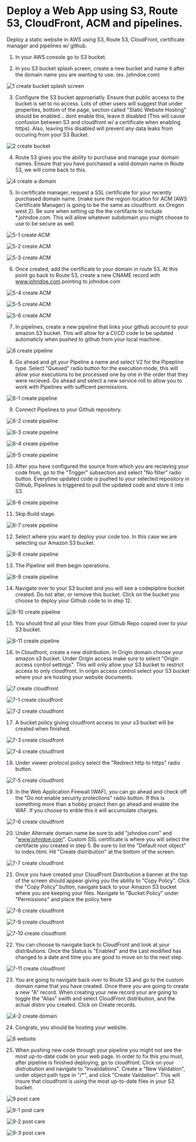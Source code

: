 # Deploy a Web App using S3, Route 53, CloudFront, ACM and pipelines.
Deploy a static website in AWS using S3, Route 53, CloudFront, certificate manager and pipelines w/ github.

1. In your AWS console go to S3 bucket.

2. In you S3 bucket splash screen, create a new bucket and name it after the domain name you are wanting to use. (ex. johndoe.com)

![1 create bucket splash screen](https://github.com/JordanSum/S3-Static-Website/assets/144553157/b119ae0a-9353-44e3-a9b7-3b9e46ba49d2)


3. Configure the S3 bucket appropriatly. Ensure that public access to the bucket is set to no access. Lots of other users will suggest that under properties, bottom of the page, section called "Static Website Hosting" should be enabled... dont enable this, leave it disabled (This will cause confusion between S3 and cloudfront w/ a certificate when enabling https). Also, leaving this disabled will prevent any data leaks from occuring from your S3 Bucket.

![2 create bucket](https://github.com/JordanSum/S3-Static-Website/assets/144553157/8d936b0e-a240-4ee9-9f00-9c0d82cff681)

4. Route 53 gives you the ability to purchase and manage your domain names.  Ensure that you have purchased a valid domain name in Route 53, we will come back to this.

![4 create a domain](https://github.com/JordanSum/S3-Static-Website/assets/144553157/35985780-850b-477c-8dbf-ee4d76c81d3f)


5. In certificate manager, request a SSL certificate for your recently purchased domain name. (make sure the region location for ACM (AWS Certificate Manager) is going to be the same as cloudfront. ex Oregon west 2). Be sure when setting up the the certifacte to include *.johndoe.com. This will allow whatever subdomain you might choose to use to be secure as well.

![5-1 create ACM](https://github.com/JordanSum/S3-Static-Website/assets/144553157/0543c69e-3c60-46da-afcf-6ce351519eec)

![5-2 create ACM](https://github.com/JordanSum/S3-Static-Website/assets/144553157/b5bac44d-79ed-4aa4-b7df-f49f6da626f2)

![5-3 create ACM](https://github.com/JordanSum/S3-Static-Website/assets/144553157/381c77ac-5c32-4bcf-8117-35e91d7f9c56)

6. Once created, add the certificate to your domain in route 53. At this point go back to Route 53, create a new CNAME record with www.johndoe.com pointing to johndoe.com

![5-4 create ACM](https://github.com/JordanSum/S3-Static-Website/assets/144553157/0602da51-28bb-40e5-a32c-fa5e377c1a71)

![5-5 create ACM](https://github.com/JordanSum/S3-Static-Website/assets/144553157/2984df72-38bd-4a2a-9b2d-fdc698d50584)

![5-6 create ACM](https://github.com/JordanSum/S3-Static-Website/assets/144553157/1f63b37c-6191-4450-9c33-4974ecd674f5)



7. In pipelines, create a new pipeline that links your github account to your amazon S3 bucket.  This will allow for a CI/CD code to be updated automaticly when pushed to github from your local machine.

![6 create pipeline](https://github.com/JordanSum/S3-Static-Website/assets/144553157/1bef2b67-36c2-46e1-94f4-a84a15a12340)

8.  Go ahead and git your Pipeline a name and select V2 for the Pipepline type.  Select "Queued" radio button for the execution mode, this will allow your executions to be processed one by one in the order that they were recieved.  Go ahead and select a new service roll to allow you to work with Pipelines with sufficent permissions.

![6-1 create pipeline](https://github.com/JordanSum/S3-Static-Website/assets/144553157/79ccb17a-2b00-442a-87f4-d67ea6502661)

9. Connect Pipelines to your Github repository.

![6-2 create pipeline](https://github.com/JordanSum/S3-Static-Website/assets/144553157/24c01aad-76ef-4f99-8b1f-ff50405e18a6)

![6-3 create pipeline](https://github.com/JordanSum/S3-Static-Website/assets/144553157/455fc642-73dc-447e-beac-e22db7379929)

![6-4 create pipeline](https://github.com/JordanSum/S3-Static-Website/assets/144553157/cdbefacb-2751-4e50-843f-652f7ba67161)

![6-5 create pipeline](https://github.com/JordanSum/S3-Static-Website/assets/144553157/b5fbd365-b724-46c0-86ef-cc229be011c9)

10. After you have configured the source from which you are recieving your code from, go to the "Trigger" subsection and select "No filter" radio button.  Everytime updated code is pushed to your selected repository in Github, Pipelines is triggered to pull the updated code and store it into S3.

![6-6 create pipeline](https://github.com/JordanSum/S3-Static-Website/assets/144553157/b7059f46-0163-41db-827d-ef4b31dc8f4f)

11. Skip Build stage.

![6-7 create pipeline](https://github.com/JordanSum/S3-Static-Website/assets/144553157/02f3fdac-be0a-493f-b6bd-61e695e83c2a)

12.  Select where you want to deploy your code too. In this case we are selecting our Amazon S3 bucket.

![6-8 create pipeline](https://github.com/JordanSum/S3-Static-Website/assets/144553157/0d7e6f53-b1c1-4d83-a4be-c04744ed4722)

13. The Pipeline will then begin operations.

![6-9 create pipeline](https://github.com/JordanSum/S3-Static-Website/assets/144553157/71731c2d-049e-4005-9864-f2fc9f318b4e)

14. Navigate over to your S3 bucket and you will see a codepipline bucket created. Do not alter, or remove this bucket.  Click on the bucket you choose to deploy your Github code to in step 12.

![6-10 create pipeline](https://github.com/JordanSum/S3-Static-Website/assets/144553157/752075da-f4cd-4dee-a079-f553d2663a22)

15. You should find all your files from your Github Repo copied over to your S3 bucket.

![6-11 create pipeline](https://github.com/JordanSum/S3-Static-Website/assets/144553157/62cea6b6-4266-4a15-9d52-14127c281a74)

16. In Cloudfront, create a new distribution. In Origin domain choose your amazon s3 bucket. Under Origin access make sure to select "Origin access control settings". This will only allow your S3 bucket to restrict access to only cloudfront. In origin access control select your S3 bucket where your are hosting your website documents.

![7 create cloudfront](https://github.com/JordanSum/S3-Static-Website/assets/144553157/149f9929-290f-4d29-baf8-63dd0fc6d599)

![7-1 create cloudfront](https://github.com/JordanSum/S3-Static-Website/assets/144553157/676caaf2-5d3b-455a-a1f7-8b9a25722e53)

![7-2 create cloudfront](https://github.com/JordanSum/S3-Static-Website/assets/144553157/dd9b934d-ca01-4b3e-9747-184fd3ce524c)

17. A bucket policy giving cloudfront access to your s3 bucket will be created when finished.

![7-3 create cloudfront](https://github.com/JordanSum/S3-Static-Website/assets/144553157/7d5a5414-7b71-45bd-9fb0-f19492e1b95f)

![7-4 create cloudfront](https://github.com/JordanSum/S3-Static-Website/assets/144553157/1eec95b8-ce9b-44c9-98d7-991d89d47289)

18. Under viewer protocol policy select the "Redirect http to https" radio button.

![7-5 create cloudfront](https://github.com/JordanSum/S3-Static-Website/assets/144553157/b50c0913-cf60-4e7a-bf5f-67185bbb6cb0)

19. In the Web Application Firewall (WAF), you can go ahead and check off the "Do not enable secuirty protections" radio button.  If this is something more than a hobby project then go ahead and enable the WAF. If you choose to enble this it will accumulate charges.

![7-6 create cloudfront](https://github.com/JordanSum/S3-Static-Website/assets/144553157/aba528bb-20f8-4a30-baa3-a515fd52b7e6)

20. Under Alternate domain name be sure to add "johndoe.com" and "www.johndoe.com". Custom SSL certificate is where you will select the certifacte you created in step 5.  Be sure to list the "Default root object" to index.html. Hit "Create distribution" at the bottom of the screen.

![7-7 create cloudfront](https://github.com/JordanSum/S3-Static-Website/assets/144553157/f4a97da5-855e-4086-b859-0ae9314aeb32)

21. Once you have created your CloudFront Distribution a banner at the top of the screen should appear giving you the ability to "Copy Policy". Click the "Copy Policy" button, navigate back to your Amazon S3 bucket where you are keeping your files. Navigate to "Bucket Policy" under "Permissions" and place the policy here

![7-8 create cloudfront](https://github.com/JordanSum/S3-Static-Website/assets/144553157/2156c4b0-7122-4bf3-a07c-18af7cfed914)

![7-9 create cloudfront](https://github.com/JordanSum/S3-Static-Website/assets/144553157/53e2caf8-df8a-4202-8276-7426b778928f)

![7-10 create cloudfront](https://github.com/JordanSum/S3-Static-Website/assets/144553157/ae3db529-92e3-48cb-91ac-fe5d04df89d7)

22. You can choose to navigate back to CloudFront and look at your distributions.  Once the Status is "Enabled" and the Last modified has changed to a date and time you are good to move on to the next step.

![7-11 create cloudfront](https://github.com/JordanSum/S3-Static-Website/assets/144553157/dce802d1-2154-4946-a2fa-991c50ffd3d8)

23. You are going to navigate back over to Route 53 and go to the custom domain name that you have created. Once there you are going to create a new "A" record. When creating your new record your are going to toggle the "Alias" swith and select CloudFront distribution, and the actual distro you created.  Click on Create records.

![4-2 create domain](https://github.com/JordanSum/S3-Static-Website/assets/144553157/fb8315c2-d011-4f42-83df-abfe5df38f1e)


24. Congrats, you should be hosting your website.

![8 website](https://github.com/JordanSum/S3-Static-Website/assets/144553157/3283dec6-e281-420a-8578-f77fdae18015)


25. When pushing new code through your pipeline you might not see the most up-to-date code on your web page. In order to fix this you must, after pipeline is finished deploying, go to cloudfront. Click on your distrubution and navigate to "Invalidations". Create a "New Validation", under object path type in "/*", and click "Create Validation". This will insure that cloudfront is using the most up-to-date files in your S3 bucket.

![9 post care](https://github.com/JordanSum/S3-Static-Website/assets/144553157/7897f088-7164-42b8-9b5f-06a12ee26cda)

![9-1 post care](https://github.com/JordanSum/S3-Static-Website/assets/144553157/8299885d-86fb-416c-a551-1f1f8d6c5e0c)

![9-2 post care](https://github.com/JordanSum/S3-Static-Website/assets/144553157/cfe891f8-76ba-48c0-9ff0-55fa8458f5c5)

![9-3 post care](https://github.com/JordanSum/S3-Static-Website/assets/144553157/f922631d-a8c2-4b2f-8e1d-b0ac197580f4)


